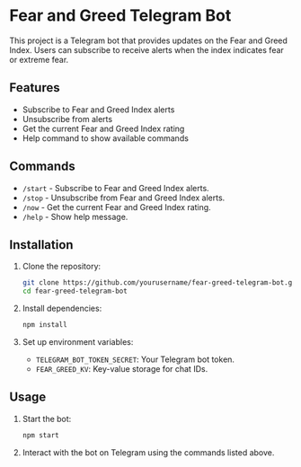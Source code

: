 # Fear and Greed Telegram Bot

This project is a Telegram bot that provides updates on the Fear and Greed Index. Users can subscribe to receive alerts when the index indicates fear or extreme fear.

## Features

- Subscribe to Fear and Greed Index alerts
- Unsubscribe from alerts
- Get the current Fear and Greed Index rating
- Help command to show available commands

## Commands

- `/start` - Subscribe to Fear and Greed Index alerts.
- `/stop` - Unsubscribe from Fear and Greed Index alerts.
- `/now` - Get the current Fear and Greed Index rating.
- `/help` - Show help message.

## Installation

1. Clone the repository:
    ```sh
    git clone https://github.com/yourusername/fear-greed-telegram-bot.git
    cd fear-greed-telegram-bot
    ```

2. Install dependencies:
    ```sh
    npm install
    ```

3. Set up environment variables:
	- `TELEGRAM_BOT_TOKEN_SECRET`: Your Telegram bot token.
	- `FEAR_GREED_KV`: Key-value storage for chat IDs.

## Usage

1. Start the bot:
    ```sh
    npm start
    ```

2. Interact with the bot on Telegram using the commands listed above.
